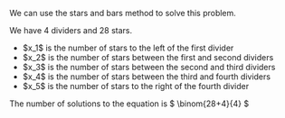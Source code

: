 We can use the stars and bars method to solve this problem.

We have 4 dividers and 28 stars.

<ul>
    <li> $x_1$ is the number of stars to the left of the first divider
    <li> $x_2$ is the number of stars between the first and second dividers
    <li> $x_3$ is the number of stars between the second and third dividers
    <li> $x_4$ is the number of stars between the third and fourth dividers
    <li> $x_5$ is the number of stars to the right of the fourth divider
</ul>

The number of solutions to the equation is $ \binom{28+4}{4} $
